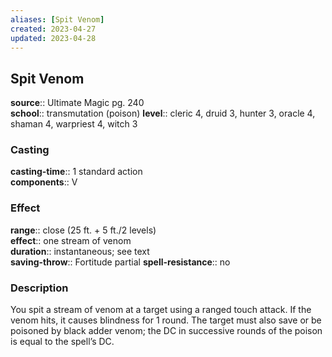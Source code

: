 ```yaml
---
aliases: [Spit Venom]
created: 2023-04-27
updated: 2023-04-28
---
```


## Spit Venom

**source**:: Ultimate Magic pg. 240  
**school**:: transmutation (poison)
**level**:: cleric 4, druid 3, hunter 3, oracle 4, shaman 4, warpriest 4, witch 3

### Casting

**casting-time**:: 1 standard action  
**components**:: V

### Effect

**range**:: close (25 ft. + 5 ft./2 levels)  
**effect**:: one stream of venom  
**duration**:: instantaneous; see text  
**saving-throw**:: Fortitude partial
**spell-resistance**:: no

### Description

You spit a stream of venom at a target using a ranged touch attack. If the venom hits, it causes blindness for 1 round. The target must also save or be poisoned by black adder venom; the DC in successive rounds of the poison is equal to the spell’s DC.
